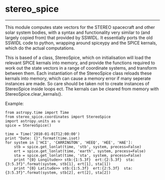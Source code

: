 # stereo_spice
--------

This module computes state vectors for the STEREO spacecraft and other solar system bodies, with a syntax and functionality very similar to (and largely copied from) that provided by SSWIDL. It essentially ports the old SSWIDL code to python, wrapping around spiceypy and the SPICE kernals, which do the actual computations. 

This is based of a class, StereoSpice, which on initialisation will load the relevant SPICE kernals into memory, and provide the functions required to work out the state vectors in a range of coordinate systems, and transform between them. Each instantiation of the StereoSpice class reloads these kernals into memory, which can cause a memory error if many seperate instances are made. So care should be taken not to create instances of StereoSpice inside loops ect. The kernals can be cleared from memory with StereoSpice.clear_kernals().



Example:

~~~
from astropy.time import Time
from stereo_spice.coordinates import StereoSpice
import astropy.units as u
spice = StereoSpice()

time = Time('2010-01-01T12:00:00')
print "Date: {}".format(time.isot)
for system in ['HCI', 'CARRINGTON', 'HEEQ', 'HEE', 'HAE']:
    stb = spice.get_lonlat(time, 'stb', system, precess=False)
    ert = spice.get_lonlat(time, 'earth', system, precess=False)
    sta = spice.get_lonlat(time, 'sta', system, precess=False)
    print "{0} Longitude>> stb:{1:5.3f}  ert:{2:5.3f}  sta:{3:5.3f}".format(system, stb[1], ert[1], sta[1])
    print "{0} Latitude>> stb:{1:5.3f}  ert:{2:5.3f}  sta:{3:5.3f}".format(system, stb[2], ert[2], sta[2])
~~~
    